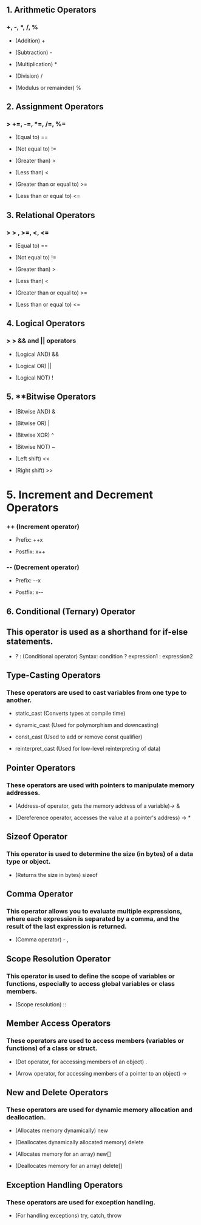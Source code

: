 ## 1. Arithmetic Operators
### +, -, *, /, %

+ (Addition) + 
- (Subtraction) - 
+ (Multiplication) * 
- (Division) / 
+ (Modulus or remainder) % 

## 2. Assignment Operators
### > +=, -=, \*=, /=, %= 
+ (Equal to) == 
- (Not equal to) != 
+ (Greater than) > 
- (Less than)  < 
+ (Greater than or equal to) >= 
- (Less than or equal to) <= 



## 3. Relational Operators
### > > , >=, <, <= 

+ (Equal to) == 
- (Not equal to) != 
+ (Greater than) > 
- (Less than) < 
+ (Greater than or equal to) >= 
- (Less than or equal to) <= 


## 4. Logical Operators
### > > && and || operators
+ (Logical AND) && 
- (Logical OR) || 
+ (Logical NOT) ! 

## 5. **Bitwise Operators
+ (Bitwise AND) & 
- (Bitwise OR) | 
+ (Bitwise XOR) ^ 
- (Bitwise NOT) ~ 
+ (Left shift) << 
- (Right shift) >> 

# 5. Increment and Decrement Operators
### ++ (Increment operator)
+ Prefix: ++x
- Postfix: x++
### -- (Decrement operator)
+ Prefix: --x
- Postfix: x--

## 6. Conditional (Ternary) Operator
## This operator is used as a shorthand for if-else statements.
+ ? : (Conditional operator) Syntax: condition ? expression1 : expression2

## Type-Casting Operators
### These operators are used to cast variables from one type to another.

+ static_cast<Type> (Converts types at compile time)
- dynamic_cast<Type> (Used for polymorphism and downcasting)
+ const_cast<Type> (Used to add or remove const qualifier)
- reinterpret_cast<Type> (Used for low-level reinterpreting of data)

## Pointer Operators
### These operators are used with pointers to manipulate memory addresses.
+ (Address-of operator, gets the memory address of a variable)-> & 
- (Dereference operator, accesses the value at a pointer's address) -> * 

## Sizeof Operator
### This operator is used to determine the size (in bytes) of a data type or object.
+ (Returns the size in bytes) sizeof 

## Comma Operator
### This operator allows you to evaluate multiple expressions, where each expression is separated by a comma, and the result of the last expression is returned.

+ (Comma operator) - , 

## Scope Resolution Operator
### This operator is used to define the scope of variables or functions, especially to access global variables or class members.

+ (Scope resolution) :: 

## Member Access Operators
### These operators are used to access members (variables or functions) of a class or struct.
+ (Dot operator, for accessing members of an object)  .
- (Arrow operator, for accessing members of a pointer to an object)   -> 

## New and Delete Operators
### These operators are used for dynamic memory allocation and deallocation.
+ (Allocates memory dynamically) new 
- (Deallocates dynamically allocated memory) delete 
+ (Allocates memory for an array) new[] 
- (Deallocates memory for an array) delete[] 

## Exception Handling Operators
### These operators are used for exception handling.
+ (For handling exceptions) try, catch, throw 